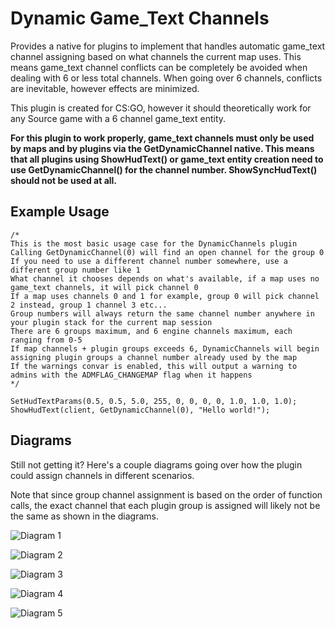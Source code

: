 # Dynamic Game_Text Channels

Provides a native for plugins to implement that handles automatic game_text channel assigning based on what channels the current map uses. This means game_text channel conflicts can be completely be avoided when dealing with 6 or less total channels. When going over 6 channels, conflicts are inevitable, however effects are minimized.

This plugin is created for CS:GO, however it should theoretically work for any Source game with a 6 channel game_text entity.

**For this plugin to work properly, game_text channels must only be used by maps and by plugins via the GetDynamicChannel native. This means that all plugins using ShowHudText() or game_text entity creation need to use GetDynamicChannel() for the channel number. ShowSyncHudText() should not be used at all.**

## Example Usage

```
/*
This is the most basic usage case for the DynamicChannels plugin
Calling GetDynamicChannel(0) will find an open channel for the group 0
If you need to use a different channel number somewhere, use a different group number like 1
What channel it chooses depends on what's available, if a map uses no game_text channels, it will pick channel 0
If a map uses channels 0 and 1 for example, group 0 will pick channel 2 instead, group 1 channel 3 etc...
Group numbers will always return the same channel number anywhere in your plugin stack for the current map session
There are 6 groups maximum, and 6 engine channels maximum, each ranging from 0-5
If map channels + plugin groups exceeds 6, DynamicChannels will begin assigning plugin groups a channel number already used by the map
If the warnings convar is enabled, this will output a warning to admins with the ADMFLAG_CHANGEMAP flag when it happens
*/

SetHudTextParams(0.5, 0.5, 5.0, 255, 0, 0, 0, 0, 1.0, 1.0, 1.0);
ShowHudText(client, GetDynamicChannel(0), "Hello world!");
```

## Diagrams

Still not getting it? Here's a couple diagrams going over how the plugin could assign channels in different scenarios.

Note that since group channel assignment is based on the order of function calls, the exact channel that each plugin group is assigned will likely not be the same as shown in the diagrams.

![Diagram 1](https://i.imgur.com/VEFmc71.png "Diagram 1")

![Diagram 2](https://i.imgur.com/ICaicVG.png "Diagram 2")

![Diagram 3](https://i.imgur.com/sIiVx1k.png "Diagram 3")

![Diagram 4](https://i.imgur.com/Ebbgdpj.png "Diagram 4")

![Diagram 5](https://i.imgur.com/sIQ0O9Y.png "Diagram 5")